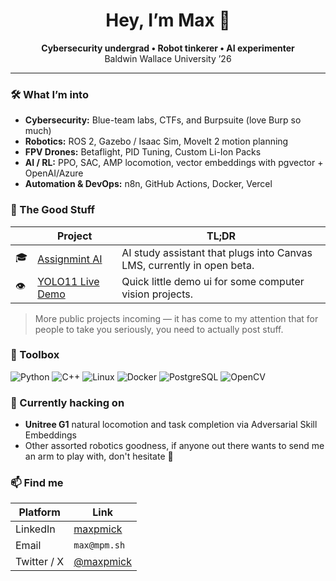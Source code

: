 <!-- README.md for @max -->

<h1 align="center">Hey, I’m Max 👋</h1>
<p align="center">
  <strong>Cybersecurity undergrad • Robot tinkerer • AI experimenter</strong><br/>
  Baldwin Wallace University ’26
</p>

---

### 🛠️ What I’m into
- **Cybersecurity:** Blue-team labs, CTFs, and Burpsuite (love Burp so much)
- **Robotics:** ROS 2, Gazebo / Isaac Sim, MoveIt 2 motion planning  
- **FPV Drones:** Betaflight, PID Tuning, Custom Li-Ion Packs
- **AI / RL:** PPO, SAC, AMP locomotion, vector embeddings with pgvector + OpenAI/Azure  
- **Automation & DevOps:** n8n, GitHub Actions, Docker, Vercel  

### 🚀 The Good Stuff
| &nbsp; | Project | TL;DR |
| --- | --- | --- |
| 🎓 | [Assignmint AI](https://assignmint.ai) | AI study assistant that plugs into Canvas LMS, currently in open beta.|
| 👁️ | [YOLO11 Live Demo](https://github.com/maxpmick/YOLO11-Live-Demo) | Quick little demo ui for some computer vision projects.|

> More public projects incoming — it has come to my attention that for people to take you seriously, you need to actually post stuff.

### 🔧 Toolbox
![Python](https://img.shields.io/badge/-Python-informational?logo=python&logoColor=white&color=3776AB)
![C++](https://img.shields.io/badge/-C++-informational?logo=c%2B%2B&logoColor=white&color=00599C)
![Linux](https://img.shields.io/badge/-Linux-informational?logo=linux&logoColor=white&color=FCC624)
![Docker](https://img.shields.io/badge/-Docker-informational?logo=docker&logoColor=white&color=2496ED)
![PostgreSQL](https://img.shields.io/badge/-PostgreSQL-informational?logo=postgresql&logoColor=white&color=4169E1)
![OpenCV](https://img.shields.io/badge/-OpenCV-informational?logo=opencv&logoColor=white&color=5C3EE8)

### 🌱 Currently hacking on
- **Unitree G1** natural locomotion and task completion via Adversarial Skill Embeddings
- Other assorted robotics goodness, if anyone out there wants to send me an arm to play with, don't hesitate 🙏

### 📫 Find me
| Platform | Link |
| --- | --- |
| LinkedIn | [maxpmick](https://linkedin.com/in/maxpmick) |
| Email | `max@mpm.sh` |
| Twitter / X | [@maxpmick](https://x.com/maxpmick) |
